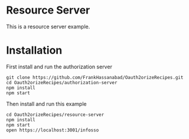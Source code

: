 Resource Server
==================

This is a resource server example.

# Installation

First install and run the authorization server
```
git clone https://github.com/FrankHassanabad/Oauth2orizeRecipes.git
cd Oauth2orizeRecipes/authorization-server
npm install
npm start
```

Then install and run this example
```
cd Oauth2orizeRecipes/resource-server
npm install
npm start
open https://localhost:3001/infosso
```
